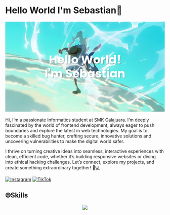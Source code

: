 # Hello World I'm Sebastian👋

![Banner](banner.png)

Hi, I’m a passionate Informatics student at SMK Galajuara. I’m deeply fascinated by the world of frontend development, always eager to push boundaries and explore the latest in web technologies. My goal is to become a skilled bug hunter, crafting secure, innovative solutions and uncovering vulnerabilities to make the digital world safer.

I thrive on turning creative ideas into seamless, interactive experiences with clean, efficient code, whether it’s building responsive websites or diving into ethical hacking challenges. Let’s connect, explore my projects, and create something extraordinary together! 🚀💻

[![Instagram](https://img.shields.io/badge/Instagram-%23E4405F.svg?&style=for-the-badge&logo=instagram&logoColor=white)](https://instagram.com/sebsdv1)
[![TikTok](https://img.shields.io/badge/TikTok-%23000000.svg?&style=for-the-badge&logo=tiktok&logoColor=white)](https://www.tiktok.com/@wbreaksidee)

## 🌐Skills

<p align="center">
  <a href="https://skillicons.dev">
    <img src="https://skillicons.dev/icons?i=js,html,css,py" />
  </a>
</p>
